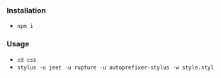 ### Installation
- `npm i`

### Usage
- `cd css`
- `stylus -u jeet -u rupture -u autoprefixer-stylus -w style.styl`
